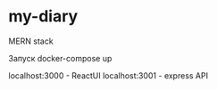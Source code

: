 # my-diary

MERN stack

Запуск
docker-compose up

localhost:3000 - ReactUI
localhost:3001 - express API
